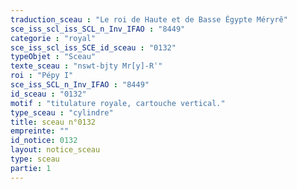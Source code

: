 ```yaml
---
traduction_sceau : "Le roi de Haute et de Basse Égypte Méryrê"
sce_iss_scl_iss_SCL_n_Inv_IFAO : "8449"
categorie : "royal"
sce_iss_scl_iss_SCE_id_sceau : "0132"
typeObjet : "Sceau"
texte_sceau : "nswt-bjty Mr[y]-Rʿ"
roi : "Pépy I"
sce_iss_SCL_n_Inv_IFAO : "8449"
id_sceau : "0132"
motif : "titulature royale, cartouche vertical."
type_sceau : "cylindre"
title: sceau n°0132
empreinte: ""
id_notice: 0132
layout: notice_sceau
type: sceau
partie: 1
---
```

